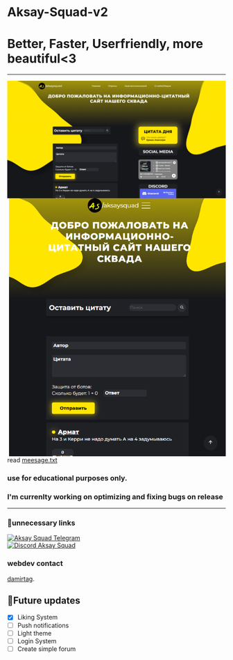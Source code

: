 # Aksay-Squad-v2
<h1>Better, Faster, Userfriendly, more beautiful<3</h1>
<hr />
<img align="center" title="borabora" alt="IMG" src="./images/view___aksaysquad.png" />
<img align="right" title="borabora" alt="IMG" width="500px" src="./images/view___aksaysquad__mobile.png" />
 
 read [meesage.txt](https://github.com/damirTAG/Aksay-Squad-v2/blob/main/Aksay%20Squad/message.txt)
 
### use for educational purposes only.
 
### I'm currenlty working on optimizing and fixing bugs on release
<hr />
 
### 💩unnecessary links
[![Aksay Squad Telegram](https://img.shields.io/badge/Telegram-%40aksaysquad-yellowgreen)](https://t.me/aksaysquad) <br />
[![Discord Aksay Squad](https://img.shields.io/badge/Discord-aksaysquad.gg-blue)](https://discord.gg/NpbeqAe9tj)
 
### webdev contact
[damirtag](https://t.me/damirtag).

 ## 💯Future updates
- [x] Liking System
- [ ] Push notifications
- [ ] Light theme
- [ ] Login System
- [ ] Create simple forum
